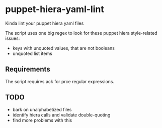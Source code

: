 puppet-hiera-yaml-lint
======================
Kinda lint your puppet hiera yaml files


The script uses one big regex to look for these puppet hiera style-related issues:
* keys with unquoted values, that are not booleans
* unquoted list items


## Requirements ##
 The script requires ack for prce regular expressions.

## TODO
* bark on unalphabetized files
* identify hiera calls and validate double-quoting
* find more problems with this